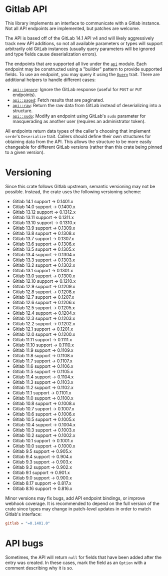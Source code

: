 # Gitlab API

This library implements an interface to communicate with a Gitlab instance. Not
all API endpoints are implemented, but patches are welcome.

The API is based off of the GitLab 14.1 API v4 and will likely aggressively track
new API additions, so not all available parameters or types will support
arbitrarily old GitLab instances (usually query parameters will be ignored and
type fields cause deserialization errors).

The endpoints that are supported all live under the [`api`](src/api.rs) module.
Each endpoint may be constructed using a "builder" pattern to provide supported
fields. To use an endpoint, you may query it using the
[`Query`](src/api/query.rs) trait. There are additional helpers to handle
different cases:

  - [`api::ignore`](src/api/ignore.rs): Ignore the GitLab response (useful for
    `POST` or `PUT` endpoints).
  - [`api::paged`](src/api/paged.rs): Fetch results that are paginated.
  - [`api::raw`](src/api/raw.rs): Return the raw data from GitLab instead of
    deserializing into a structure.
  - [`api::sudo`](src/api/sudo.rs): Modify an endpoint using GitLab's `sudo`
    parameter for masquerading as another user (requires an administrator
    token).

All endpoints return data types of the caller's choosing that implement
`serde`'s `Deserialize` trait. Callers should define their own structures for
obtaining data from the API. This allows the structure to be more easily
changeable for different GitLab versions (rather than this crate being pinned
to a given version).

# Versioning

Since this crate follows Gitlab upstream, semantic versioning may not be
possible. Instead, the crate uses the following versioning scheme:

  * Gitlab 14.1 support → 0.1401.x
  * Gitlab 14.0 support → 0.1400.x
  * Gitlab 13.12 support → 0.1312.x
  * Gitlab 13.11 support → 0.1311.x
  * Gitlab 13.10 support → 0.1310.x
  * Gitlab 13.9 support → 0.1309.x
  * Gitlab 13.8 support → 0.1308.x
  * Gitlab 13.7 support → 0.1307.x
  * Gitlab 13.6 support → 0.1306.x
  * Gitlab 13.5 support → 0.1305.x
  * Gitlab 13.4 support → 0.1304.x
  * Gitlab 13.3 support → 0.1303.x
  * Gitlab 13.2 support → 0.1302.x
  * Gitlab 13.1 support → 0.1301.x
  * Gitlab 13.0 support → 0.1300.x
  * Gitlab 12.10 support → 0.1210.x
  * Gitlab 12.9 support → 0.1209.x
  * Gitlab 12.8 support → 0.1208.x
  * Gitlab 12.7 support → 0.1207.x
  * Gitlab 12.6 support → 0.1206.x
  * Gitlab 12.5 support → 0.1205.x
  * Gitlab 12.4 support → 0.1204.x
  * Gitlab 12.3 support → 0.1203.x
  * Gitlab 12.2 support → 0.1202.x
  * Gitlab 12.1 support → 0.1201.x
  * Gitlab 12.0 support → 0.1200.x
  * Gitlab 11.11 support → 0.1111.x
  * Gitlab 11.10 support → 0.1110.x
  * Gitlab 11.9 support → 0.1109.x
  * Gitlab 11.8 support → 0.1108.x
  * Gitlab 11.7 support → 0.1107.x
  * Gitlab 11.6 support → 0.1106.x
  * Gitlab 11.5 support → 0.1105.x
  * Gitlab 11.4 support → 0.1104.x
  * Gitlab 11.3 support → 0.1103.x
  * Gitlab 11.2 support → 0.1102.x
  * Gitlab 11.1 support → 0.1101.x
  * Gitlab 11.0 support → 0.1100.x
  * Gitlab 10.8 support → 0.1008.x
  * Gitlab 10.7 support → 0.1007.x
  * Gitlab 10.6 support → 0.1006.x
  * Gitlab 10.5 support → 0.1005.x
  * Gitlab 10.4 support → 0.1004.x
  * Gitlab 10.3 support → 0.1003.x
  * Gitlab 10.2 support → 0.1002.x
  * Gitlab 10.1 support → 0.1001.x
  * Gitlab 10.0 support → 0.1000.x
  * Gitlab 9.5 support → 0.905.x
  * Gitlab 9.4 support → 0.904.x
  * Gitlab 9.3 support → 0.903.x
  * Gitlab 9.2 support → 0.902.x
  * Gitlab 9.1 support → 0.901.x
  * Gitlab 9.0 support → 0.900.x
  * Gitlab 8.17 support → 0.817.x
  * Gitlab 8.16 support → 0.816.x

Minor versions may fix bugs, add API endpoint bindings, or improve webhook
coverage. It is recommended to depend on the full version of the crate since
types may change in patch-level updates in order to match Gitlab's interface:

```toml
gitlab = "=0.1401.0"
```

# API bugs

Sometimes, the API will return `null` for fields that have been added after the
entry was created. In these cases, mark the field as an `Option` with a comment
describing why it is so.
